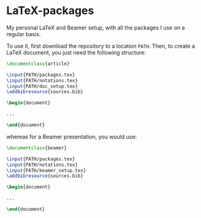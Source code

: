 # LaTeX-packages

My personal LaTeX and Beamer setup, with all the packages I use on a regular basis.

To use it, first download the repository to a location `PATH`. Then, to create a LaTeX document, you just need the following structure:

```latex
\documentclass{article}

\input{PATH/packages.tex}
\input{PATH/notations.tex}
\input{PATH/doc_setup.tex}
\addbibresource{sources.bib}

\begin{document}

...

\end{document}
```

whereas for a Beamer presentation, you would use:

```latex
\documentclass{beamer}

\input{PATH/packages.tex}
\input{PATH/notations.tex}
\input{PATH/beamer_setup.tex}
\addbibresource{sources.bib}

\begin{document}

...

\end{document}
```